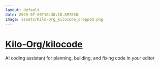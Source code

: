 ```yaml
---
layout: default
date: 2025-07-05T10:30:10.897850
image: assets/Kilo-Org_kilocode_cropped.png
---
```


# [Kilo-Org/kilocode](https://github.com/Kilo-Org/kilocode)

AI coding assistant for planning, building, and fixing code in your editor
